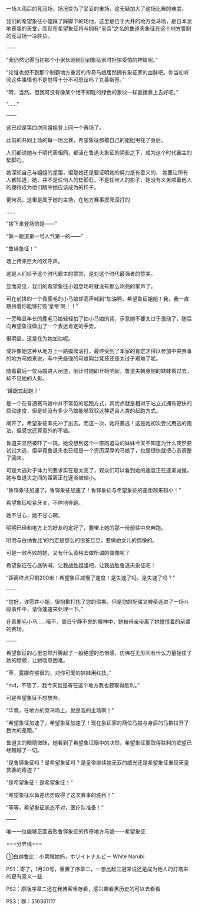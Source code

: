 一场大雨后的竞马场，场况变为了妥妥的重场，这无疑加大了这场比赛的难度。

我们的希望象征小姐踩了踩脚下的场地，这里是位于大井的地方竞马场，是日本泥地赛事的天堂，而现在希望象征将与拥有“皇帝”之名的鲁道夫象征在这个地方管制的竞马场一决胜负。

——

“我仍然记得当初那个小家伙刚刚回到象征家时担惊受怕的神情呢。”

“论谁也想不到那个制霸地方重赏的传奇马娘居然拥有象征家的血脉吧。你当初听闻这件事情也不是觉得十分不可思议吗？丸善斯基。”

“呵，当然。但我可没有像某个恬不知耻的绿色的家伙一样直接靠上去好吧。”

“……”

——

这已经是第四次同姐姐登上同一个赛场了。

此前的共同上场的每一场比赛，希望象征都被自己的姐姐甩在了身后。

人们都说她与千明代表相同，都活在鲁道夫象征的阴影之下，成为这个时代霸主的垫脚石。

她深知自己与姐姐的差距，但是她还是要证明她的努力是有意义的， 她要让所有人都知道，她，并不是任何人的垫脚石，不是任何人的影子，她没有义务顺着他人的期待成为他们眼中她应该成为的样子。

更何况，这里是属于她的主场，在地方赛事摸爬滚打的

……

“接下来登场的是——”

“第一跑道第一号人气第一的——”

“鲁铎象征！”

场上传来巨大的欢呼声。

这是人们给予这个时代霸主的赞赏，是对这个时代最强者的赞美。

显而易见，我们的希望象征小姐登场时就没有那么响亮的掌声了。

可在前排的一个青鹿毛的小马娘却高声喊到“加油啊，希望象征姐姐！我，我一直期待着你能够打败‘皇帝’啊！！”

一旁略显年长的鹿毛马娘轻轻拍了拍小马娘的背，示意她不要太过于激动了，随后向希望象征做出了一个表达肯定的手势。

很明显，这是在为她加油呢。

或许像她这种从地方上一路摸爬滚打，最终受到了本家的肯定才得以参加中央赛事的地方马娘来说，与中央最强的马娘同台竞技还是太过于艰难了呢。

随着最后一位马娘进入闸道，倒计时随即开始响起，鲁道夫朝身侧的妹妹看过去，却不见她的人影。

‘蹲踞式起跑？’

是一个在普通赛马娘中并不常见的起跑方式，其优点就是相对于站立式拥有更快的启动速度，但是却没有多少马娘能够驾驭这种适合人类的起跑方式。

闸开了，希望象征率先冲了出去。而这一次，她将暴逃！这是她初次尝试用逃的跑法，但感觉还算意外的不错。

鲁道夫显然被吓了一跳，她没想到这个一直跑追马的妹妹今天不知道为什么突然要试试大逃，但毕竟鲁道夫也已经是一个资历深厚的马娘了，也是很快就把心态调整了回来。

可是大逃对于体力的要求实在是太高了，观众们可以看到她的速度正在逐渐减慢，她与鲁道夫之间的距离正在逐渐被缩小。

“鲁铎象征加速了，鲁铎象征加速了！鲁铎象征与希望象征的差距越来越小！”

希望象征咬紧牙关，不停地奔跑。

她不甘心，她不甘心啊。

明明已经和地方上的好友约定好了，要带上她的那一份前往中央奔跑。

明明与白纳鲁比¹的约定是那么的信誓旦旦，要做她女儿的偶像的。

可是一败再败的她，又有什么资格去做所谓的偶像呢？

希望象征在心底呐喊，让我战胜姐姐吧，让我战胜鲁道夫象征吧！

“距离终点只剩200米！希望象征减慢了速度！是失速了吗，是失速了吗？”

——

“您好，许愿井小姐，很抱歉打扰了您的假期，但是您的配偶又被牵连进了一场斗殴事件中，请你速速来处理一下。”

在青鹿毛小马……哦不，周日宁静不舍的眼神中，她被母亲带离了她憧憬着的前辈的赛场。

——

希望象征的心里忽然升腾起了一股绝望的恐惧感，仿佛在无形间有什么力量扼住了她的脖颈，让她喘息困难。

“草，露娜你够很的，对你可爱的妹妹用红技。”

“md，不管了，我今天就是寄在这个地方我也要取得胜利。”

可是希望象征不想放弃。

“毕竟，在地方的竞马场上，就是我的主场啊！”

“希望象征加速了，希望象征加速了！现在象征家的两位马娘与身后的马群拉开了巨大的差距。”

鲁道夫的眼睛微眯，她看到了希望象征眼中的决然，希望象征要取得胜利的欲望已经超越了一切。

“是鲁铎象征吗？是希望象征吗？是皇帝继续她无双的威光还是希望象征重现天皇赏春的奇迹？”

“是希望象征！是希望象征！”

“希望象征以鼻差优势取得了这次赛事的胜利！”

“等等，希望象征状态不对，医疗队准备！”

——



唯一一位能够正面击败鲁铎象征的传奇地方马娘——希望象征


===分界线===

①白纳鲁比：小栗帽她妈，ホワイトナルビー White Narubi

PS1：寄了，1月20号，重置了序章二，一想比起三冠来说还是成为他人的灯塔来的更有意义一些

PS2：原版序章二还在我博客里存着，感兴趣看黑历史的可以去看看

PS3：群：310361117